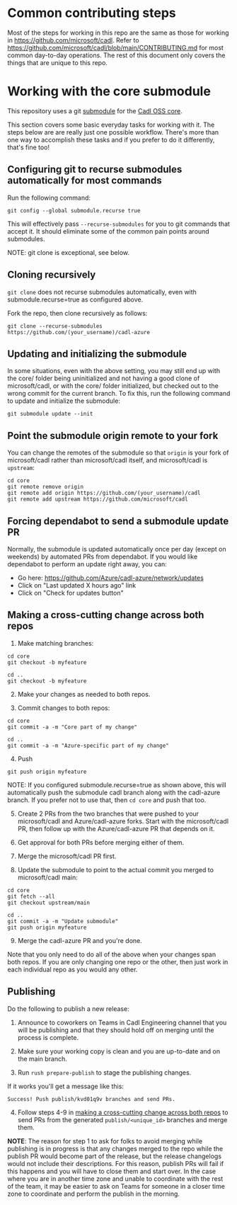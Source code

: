 # Common contributing steps

Most of the steps for working in this repo are the same as those for working
in https://github.com/microsoft/cadl. Refer to
https://github.com/microsoft/cadl/blob/main/CONTRIBUTING.md for most common
day-to-day operations. The rest of this document only covers the things that
are unique to this repo.

# Working with the core submodule

This repository uses a git
[submodule](https://git-scm.com/book/en/v2/Git-Tools-Submodules) for the
[Cadl OSS core](https://github.com/microsoft/cadl).

This section covers some basic everyday tasks for working with it. The steps
below are are really just one possible workflow. There's more than one way
to accomplish these tasks and if you prefer to do it differently, that's
fine too!

## Configuring git to recurse submodules automatically for most commands

Run the following command:

```
git config --global submodule.recurse true
```

This will effectively pass `--recurse-submodules` for you to git commands
that accept it. It should eliminate some of the common pain points around
submodules.

NOTE: git clone is exceptional, see below.

## Cloning recursively

`git clone` does not recurse submodules automatically, even with
submodule.recurse=true as configured above.

Fork the repo, then clone recursively as follows:

```
git clone --recurse-submodules https://github.com/(your_username)/cadl-azure
```

## Updating and initializing the submodule

In some situations, even with the above setting, you may still end up with the core/ folder
being uninitialized and not having a good clone of microsoft/cadl, or with the core/ folder
initialized, but checked out to the wrong commit for the current branch. To fix this, run the
following command to update and initialize the submodule:

```
git submodule update --init
```

## Point the submodule origin remote to your fork

You can change the remotes of the submodule so that `origin` is your fork of
microsoft/cadl rather than microsoft/cadl itself, and microsoft/cadl is
`upstream`:

```
cd core
git remote remove origin
git remote add origin https://github.com/(your_username)/cadl
git remote add upstream https://github.com/microsoft/cadl
```

## Forcing dependabot to send a submodule update PR

Normally, the submodule is updated automatically once per day (except on
weekends) by automated PRs from dependabot. If you would like dependabot to
perform an update right away, you can:

- Go here: https://github.com/Azure/cadl-azure/network/updates
- Click on "Last updated X hours ago" link
- Click on "Check for updates button"

## Making a cross-cutting change across both repos

1. Make matching branches:

```
cd core
git checkout -b myfeature

cd ..
git checkout -b myfeature
```

2. Make your changes as needed to both repos.

3. Commit changes to both repos:

```
cd core
git commit -a -m "Core part of my change"

cd ..
git commit -a -m "Azure-specific part of my change"
```

4. Push

```
git push origin myfeature
```

NOTE: If you configured submodule.recurse=true as shown above, this will
automatically push the submodule cadl branch along with the cadl-azure
branch. If you prefer not to use that, then `cd core` and push that too.

5. Create 2 PRs from the two branches that were pushed to your
   microsoft/cadl and Azure/cadl-azure forks. Start with the microsoft/cadl
   PR, then follow up with the Azure/cadl-azure PR that depends on it.

6. Get approval for both PRs before merging either of them.

7. Merge the microsoft/cadl PR first.

8. Update the submodule to point to the actual commit you merged to microsoft/cadl main:

```
cd core
git fetch --all
git checkout upstream/main

cd ..
git commit -a -m "Update submodule"
git push origin myfeature
```

9. Merge the cadl-azure PR and you're done.

Note that you only need to do all of the above when your changes span both
repos. If you are only changing one repo or the other, then just work in
each individual repo as you would any other.

## Publishing

Do the following to publish a new release:

1. Announce to coworkers on Teams in Cadl Engineering channel that you will
   be publishing and that they should hold off on merging until the process
   is complete.

2. Make sure your working copy is clean and you are up-to-date and on the
   main branch.

3. Run `rush prepare-publish` to stage the publishing changes.

If it works you'll get a message like this:

```
Success! Push publish/kvd01q9v branches and send PRs.
```

4. Follow steps 4-9 in [making a cross-cutting change across both
   repos](#making-a-cross-cutting-change-across-both-repos) to send PRs from
   the generated `publish/<unique_id>` branches and merge them.

**NOTE**: The reason for step 1 to ask for folks to avoid merging while
publishing is in progress is that any changes merged to the repo while the
publish PR would become part of the release, but the release changelogs
would not include their descriptions. For this reason, publish PRs will fail
if this happens and you will have to close them and start over. In the case
where you are in another time zone and unable to coordinate with the rest of
the team, it may be easier to ask on Teams for someone in a closer time zone
to coordinate and perform the publish in the morning.
